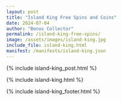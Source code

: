```yaml
---
layout: post
title: "Island King Free Spins and Coins"
date: 2024-07-04
author: "Bonus Collector"
permalink: /island-king-free-spins/
image: /assets/images/island-king.jpg
include_file: island-king.html
manifest: /manifests/island-king.json
---
```


{% include island-king_post.html %}

{% include island-king.html %}

{% include island-king_footer.html %}